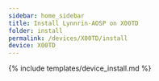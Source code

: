 ```yaml
---
sidebar: home_sidebar
title: Install Lynnrin-AOSP on X00TD
folder: install
permalink: /devices/X00TD/install
device: X00TD
---
```

{% include templates/device_install.md %}
